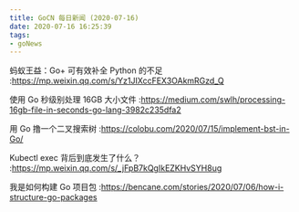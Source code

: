```yaml
---
title: GoCN 每日新闻 (2020-07-16)
date: 2020-07-16 16:25:39
tags:
- goNews
---
```

蚂蚁王益：Go+ 可有效补全 Python 的不足 :https://mp.weixin.qq.com/s/Yz1JIXccFEX3OAkmRGzd_Q

使用 Go 秒级别处理 16GB 大小文件 :https://medium.com/swlh/processing-16gb-file-in-seconds-go-lang-3982c235dfa2

用 Go 撸一个二叉搜索树 :https://colobu.com/2020/07/15/implement-bst-in-Go/

Kubectl exec 背后到底发生了什么？ :https://mp.weixin.qq.com/s/_jFpB7kQgIkEZKHvSYH8ug

我是如何构建 Go 项目包 :https://bencane.com/stories/2020/07/06/how-i-structure-go-packages

